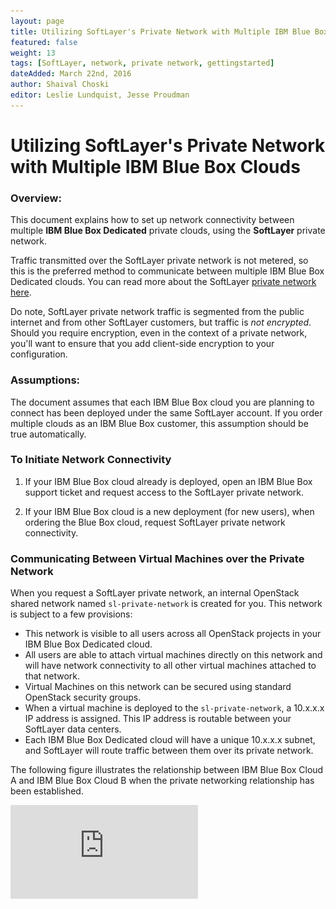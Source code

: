 ```yaml
---
layout: page
title: Utilizing SoftLayer's Private Network with Multiple IBM Blue Box Environments
featured: false
weight: 13
tags: [SoftLayer, network, private network, gettingstarted]
dateAdded: March 22nd, 2016
author: Shaival Choski
editor: Leslie Lundquist, Jesse Proudman
---
```


# Utilizing SoftLayer's Private Network with Multiple IBM Blue Box Clouds

### Overview: 

This document explains how to set up network connectivity between multiple **IBM Blue Box Dedicated** private clouds, using the **SoftLayer** private network. 

Traffic transmitted over the SoftLayer private network is not metered, so this is the preferred method to communicate between multiple IBM Blue Box Dedicated clouds. You can read more about the SoftLayer [private network here](http://www.softlayer.com/network).

Do note, SoftLayer private network traffic is segmented from the public internet and from other SoftLayer customers, but traffic is *not encrypted*. Should you require encryption, even in the context of a private network, you'll want to ensure that you add client-side encryption to your configuration.

### Assumptions: 

The document assumes that each IBM Blue Box cloud you are planning to connect has been deployed under the same SoftLayer account. If you order multiple clouds as an IBM Blue Box customer, this assumption should be true automatically.

### To Initiate Network Connectivity

1. If your IBM Blue Box cloud already is deployed, open an IBM Blue Box support ticket and request access to the SoftLayer private network.

2. If your IBM Blue Box cloud is a new deployment (for new users), when ordering the Blue Box cloud, request SoftLayer private network connectivity.

### Communicating Between Virtual Machines over the Private Network

When you request a SoftLayer private network, an internal OpenStack shared network named `sl-private-network` is created for you. This network is subject to a few provisions:

* This network is visible to all users across all OpenStack projects in your IBM Blue Box Dedicated cloud.
* All users are able to attach virtual machines directly on this network and will have network connectivity to all other virtual machines attached to that network.
* Virtual Machines on this network can be secured using standard OpenStack security groups.
* When a virtual machine is deployed to the `sl-private-network`, a 10.x.x.x IP address is assigned. This IP address is routable between your SoftLayer data centers. 
* Each IBM Blue Box Dedicated cloud will have a unique 10.x.x.x subnet, and SoftLayer will route traffic between them over its private network.

The following figure illustrates the relationship between IBM Blue Box Cloud A and IBM Blue Box Cloud B when the private networking relationship has been established.

![Illustration of cloud connections](https://github.com/IBM-Blue-Box-Help/help-documentation/blob/gh-pages/img/sl_priv_net_connectivity.pdf)
